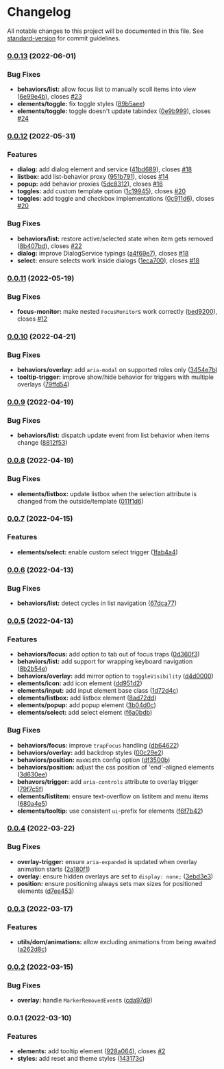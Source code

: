 # Changelog

All notable changes to this project will be documented in this file. See [standard-version](https://github.com/conventional-changelog/standard-version) for commit guidelines.

### [0.0.13](https://github.com/Swivel-Finance/ui/compare/v0.0.12...v0.0.13) (2022-06-01)


### Bug Fixes

* **behaviors/list:** allow focus list to manually scoll items into view ([6e99e4b](https://github.com/Swivel-Finance/ui/commit/6e99e4bc1055e566322b760d008e61a975329154)), closes [#23](https://github.com/Swivel-Finance/ui/issues/23)
* **elements/toggle:** fix toggle styles ([89b5aee](https://github.com/Swivel-Finance/ui/commit/89b5aeee1f6d5a749c735009f31d44e4b428d27a))
* **elements/toggle:** toggle doesn't update tabindex ([0e9b999](https://github.com/Swivel-Finance/ui/commit/0e9b999b657ba522f41de296d71fb8d0fd4466ef)), closes [#24](https://github.com/Swivel-Finance/ui/issues/24)

### [0.0.12](https://github.com/Swivel-Finance/ui/compare/v0.0.11...v0.0.12) (2022-05-31)


### Features

* **dialog:** add dialog element and service ([41bd689](https://github.com/Swivel-Finance/ui/commit/41bd689d28c9a1c296c89f97a9102d8528ac9371)), closes [#18](https://github.com/Swivel-Finance/ui/issues/18)
* **listbox:** add list-behavior proxy ([951b791](https://github.com/Swivel-Finance/ui/commit/951b79134ccd00d46f2bb2668f24d57c18e5bcab)), closes [#14](https://github.com/Swivel-Finance/ui/issues/14)
* **popup:** add behavior proxies ([5dc8312](https://github.com/Swivel-Finance/ui/commit/5dc8312dd25950e3ee9cb387343b3af417137a2c)), closes [#16](https://github.com/Swivel-Finance/ui/issues/16)
* **toggles:** add custom template option ([1c19945](https://github.com/Swivel-Finance/ui/commit/1c19945aeb1d0f590a87a63dfbbbca5e97cc155e)), closes [#20](https://github.com/Swivel-Finance/ui/issues/20)
* **toggles:** add toggle and checkbox implementations ([0c911d6](https://github.com/Swivel-Finance/ui/commit/0c911d661bf0a588036631298a7501703e32c172)), closes [#20](https://github.com/Swivel-Finance/ui/issues/20)


### Bug Fixes

* **behaviors/list:** restore active/selected state when item gets removed ([8b407bd](https://github.com/Swivel-Finance/ui/commit/8b407bdbc81ea9d533c165a471090d03ab5e82ae)), closes [#22](https://github.com/Swivel-Finance/ui/issues/22)
* **dialog:** improve DialogService typings ([a4f69e7](https://github.com/Swivel-Finance/ui/commit/a4f69e789949adc97a4e5e74454053f076b27b69)), closes [#18](https://github.com/Swivel-Finance/ui/issues/18)
* **select:** ensure selects work inside dialogs ([1eca700](https://github.com/Swivel-Finance/ui/commit/1eca700b7a75d2c8a92822ba6dbca3d130de3541)), closes [#18](https://github.com/Swivel-Finance/ui/issues/18)

### [0.0.11](https://github.com/Swivel-Finance/ui/compare/v0.0.10...v0.0.11) (2022-05-19)


### Bug Fixes

* **focus-monitor:** make nested `FocusMonitor`s work correctly ([bed9200](https://github.com/Swivel-Finance/ui/commit/bed9200fd89966268ec62d17aaf0749ec8dd1984)), closes [#12](https://github.com/Swivel-Finance/ui/issues/12)

### [0.0.10](https://github.com/Swivel-Finance/ui/compare/v0.0.9...v0.0.10) (2022-04-21)


### Bug Fixes

* **behaviors/overlay:** add `aria-modal` on supported roles only ([3454e7b](https://github.com/Swivel-Finance/ui/commit/3454e7b8cc1bed96d227bb2fa16334a72f19353b))
* **tooltip-trigger:** improve show/hide behavior for triggers with multiple overlays ([79ffd54](https://github.com/Swivel-Finance/ui/commit/79ffd541ac463c2b918fe5f7fbf9b9b92476269c))

### [0.0.9](https://github.com/Swivel-Finance/ui/compare/v0.0.8...v0.0.9) (2022-04-19)


### Bug Fixes

* **behaviors/list:** dispatch update event from list behavior when items change ([8812f53](https://github.com/Swivel-Finance/ui/commit/8812f53fc4fdec9f157ed098041f0903a115da43))

### [0.0.8](https://github.com/Swivel-Finance/ui/compare/v0.0.7...v0.0.8) (2022-04-19)


### Bug Fixes

* **elements/listbox:** update listbox when the selection attribute is changed from the outside/template ([011f1d6](https://github.com/Swivel-Finance/ui/commit/011f1d6a3a50ddd6eead04a81a7d0df8ae5b749b))

### [0.0.7](https://github.com/Swivel-Finance/ui/compare/v0.0.6...v0.0.7) (2022-04-15)


### Features

* **elements/select:** enable custom select trigger ([1fab4a4](https://github.com/Swivel-Finance/ui/commit/1fab4a45922d02f58c0a9cd2bdc12134aa5149de))

### [0.0.6](https://github.com/Swivel-Finance/ui/compare/v0.0.5...v0.0.6) (2022-04-13)


### Bug Fixes

* **behaviors/list:** detect cycles in list navigation ([67dca77](https://github.com/Swivel-Finance/ui/commit/67dca77eaaa6ddd6542f7d1d0f6b109d65a3f705))

### [0.0.5](https://github.com/Swivel-Finance/ui/compare/v0.0.4...v0.0.5) (2022-04-13)


### Features

* **behaviors/focus:** add option to tab out of focus traps ([0d360f3](https://github.com/Swivel-Finance/ui/commit/0d360f3631b9608927f42f8b88a26a59f46825d9))
* **behaviors/list:** add support for wrapping keyboard navigation ([8b2b54e](https://github.com/Swivel-Finance/ui/commit/8b2b54e907701a02d0b466c2d1f10c1a60aeb3d2))
* **behaviors/overlay:** add mirror option to `toggleVisibility` ([d4d0000](https://github.com/Swivel-Finance/ui/commit/d4d000050ff667844c84561aa095d9b5fbfd29f5))
* **elements/icon:** add icon element ([dd951d2](https://github.com/Swivel-Finance/ui/commit/dd951d27b28565d7a299ceac4b9fcf4560f82b37))
* **elements/input:** add input element base class ([1d72d4c](https://github.com/Swivel-Finance/ui/commit/1d72d4c8db9640b5e7372c0cbebd75c0effb069c))
* **elements/listbox:** add listbox element ([8ad72dd](https://github.com/Swivel-Finance/ui/commit/8ad72ddb10fd0894b3f92d0cec71b7ade712b167))
* **elements/popup:** add popup element ([3b04d0c](https://github.com/Swivel-Finance/ui/commit/3b04d0cc0922843ade3e7b45ba9d551de3984cad))
* **elements/select:** add select element ([f6a0bdb](https://github.com/Swivel-Finance/ui/commit/f6a0bdb0c6a7ebb1f0ae5c7c7bf08bf91ae4951d))


### Bug Fixes

* **behaviors/focus:** improve `trapFocus` handling ([db64622](https://github.com/Swivel-Finance/ui/commit/db646225ab6d5c94299d41bd53eaee0f19f18452))
* **behaviors/overlay:** add backdrop styles ([00c29e2](https://github.com/Swivel-Finance/ui/commit/00c29e271112f54fa515d62bb1d00c7697f32b9f))
* **behaviors/position:** `maxWidth` config option ([df3500b](https://github.com/Swivel-Finance/ui/commit/df3500b1717e5afbc91840c936bf5e1f0dae40fe))
* **behaviors/position:** adjust the css position of 'end'-aligned elements ([3d630ee](https://github.com/Swivel-Finance/ui/commit/3d630eef7985e0f10619d69d32a04ac6a370eb6b))
* **behavors/trigger:** add `aria-controls` attribute to overlay trigger ([79f7c5f](https://github.com/Swivel-Finance/ui/commit/79f7c5feaeffa732f542732ba1cb3ea9a5f6b9ab))
* **elements/listitem:** ensure text-overflow on listitem and menu items ([680a4e5](https://github.com/Swivel-Finance/ui/commit/680a4e52d70b283bbaed94f08857563a3a1ffcf1))
* **elements/tooltip:** use consistent `ui`-prefix for elements ([f6f7b42](https://github.com/Swivel-Finance/ui/commit/f6f7b42bc3c9529113364197bf64a2dbc1ea22e8))

### [0.0.4](https://github.com/Swivel-Finance/ui/compare/v0.0.3...v0.0.4) (2022-03-22)


### Bug Fixes

* **overlay-trigger:** ensure `aria-expanded` is updated when overlay animation starts ([2a180f1](https://github.com/Swivel-Finance/ui/commit/2a180f157217fed22c3e817621daed9bac972c6c))
* **overlay:** ensure hidden overlays are set to `display: none;` ([3ebd3e3](https://github.com/Swivel-Finance/ui/commit/3ebd3e34600ecb4cf258c96d5d9cbdf5490afaf9))
* **position:** ensure positioning always sets max sizes for positioned elements ([d7ee453](https://github.com/Swivel-Finance/ui/commit/d7ee453a241f2b77e2822a7dc3e166784db8eb4f))

### [0.0.3](https://github.com/Swivel-Finance/ui/compare/v0.0.2...v0.0.3) (2022-03-17)


### Features

* **utils/dom/animations:** allow excluding animations from being awaited ([a262d8c](https://github.com/Swivel-Finance/ui/commit/a262d8cc9015c48ef7ebe41f9c704d9782e1d3e9))

### [0.0.2](https://github.com/Swivel-Finance/ui/compare/v0.0.1...v0.0.2) (2022-03-15)


### Bug Fixes

* **overlay:** handle `MarkerRemovedEvent`s ([cda97d9](https://github.com/Swivel-Finance/ui/commit/cda97d9cff63a172d934511dda54bc0bd0020184))

### 0.0.1 (2022-03-10)


### Features

* **elements:** add tooltip element ([928a064](https://github.com/Swivel-Finance/ui/commit/928a064421224fb6a6ac1fb64ed9cc61561f9ef5)), closes [#2](https://github.com/Swivel-Finance/ui/issues/2)
* **styles:** add reset and theme styles ([143173c](https://github.com/Swivel-Finance/ui/commit/143173c877af9a4134146f78e9554c59147cebf6))
